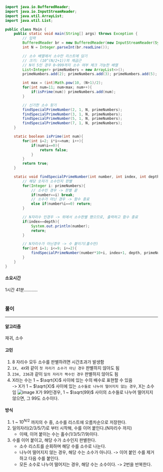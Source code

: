 ```java
import java.io.BufferedReader;
import java.io.InputStreamReader;
import java.util.ArrayList;
import java.util.List;

public class Main {
    public static void main(String[] args) throws Exception {
        // 입력
        BufferedReader br = new BufferedReader(new InputStreamReader(System.in));
        int N = Integer.parseInt(br.readLine());

        // 소수 배열에서 소수만 리스트에 담기
        // 크기: (10^(N/2+1))의 제곱근
        // N이 5인 경우 0~999까지 소수 여부 체크 가능한 배열
        List<Integer> primeNumbers = new ArrayList<>();
        primeNumbers.add(2); primeNumbers.add(3); primeNumbers.add(5); primeNumbers.add(7);

        int max = (int)Math.pow(10, (N+1)/2);
        for(int num=11; num<max; num++){
            if(isPrime(num)) primeNumbers.add(num);
        }

        // 신기한 소수 찾기
        findSpecialPrimeNumber(2, 1, N, primeNumbers);
        findSpecialPrimeNumber(3, 1, N, primeNumbers);
        findSpecialPrimeNumber(5, 1, N, primeNumbers);
        findSpecialPrimeNumber(7, 1, N, primeNumbers);
    }

    static boolean isPrime(int num){
        for(int i=2; i*i<=num; i++){
            if(num%i==0){
                return false;
            }
        }
        return true;
    }

    static void findSpecialPrimeNumber(int number, int index, int depth, List<Integer> primeNumbers){
        // 해당 숫자가 소수인지 판별
        for(Integer i: primeNumbers){
            // 소수인 경우 -> 판별 끝
            if(number==i) break;
            // 소수가 아닌 경우 -> 함수 종료
            else if(number%i==0) return;
        }

        // N자리수 인경우 -> 위에서 소수판별 했으므로, 출력하고 함수 종료
        if(index==depth){
            System.out.println(number);
            return;
        }

        // N자리수가 아닌경우 -> 수 붙이기(홀수만)
        for(int i=1; i<=9; i+=2){
            findSpecialPrimeNumber(number*10+i, index+1, depth, primeNumbers);
        }
    }
}
```
#### 소요시간
1시간 41분...........
<br><br>

### 풀이
---
#### 알고리즘
재귀, 소수

#### 고민
1. 8 자리수 모두 소수를 판별하려면 시간초과가 발생함
2. `1X, 4X`와 같이 `첫 자리가 소수가 아닌 경우` 판별하지 않아도 됨
3. `234, 236`과 같이 `일의 자리가 짝수인 경우` 판별하지 않아도 됨
4. X라는 수는 $1$ ~ $\sqrt{X}$ 사이에 있는 수의 배수로 표현할 수 있음<br>
-> X가 $1$ ~ $\sqrt{X}$ 사이에 있는 `소수들로 나누어 떨어지지 않는 경우`, X는 소수임
![image](https://github.com/BE-Archive/Algorithm-Study/assets/109727039/f284133e-e928-49d9-8f63-38361c340216)
X가 99인경우, $1$ ~ $\sqrt{99}$ 사이의 소수들로 나누어 떨어지지 않으면, 그 99도 소수이다.

#### 방식
1. 1 ~ $10^{N/2}$ 까지의 수 중, 소수를 리스트에 오름차순으로 저장한다.
2. 일의자리(2/3/5/7)로 부터 시작해, 수를 이어 붙인다.(N자리수 까지)
    - 이때, 이어 붙이는 수는 홀수(1/3/5/7/9)이다.
3. 수를 이어 붙이고, 해당 수가 소수인지 판별한다.
    - 소수 리스트를 순회하며 해당 수를 소수로 나눈다.
    - 나누어 떨어지지 않는 경우, 해당 수는 소수가 아니다. -> 이어 붙인 수를 제거하고 다음 수를 붙인다.
    - 모든 소수로 나누어 떨어지는 경우, 해당 수는 소수이다. -> 2번을 반복한다.

